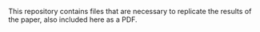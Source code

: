 This repository contains files that are necessary to replicate the results of the paper, also included here as a PDF.
